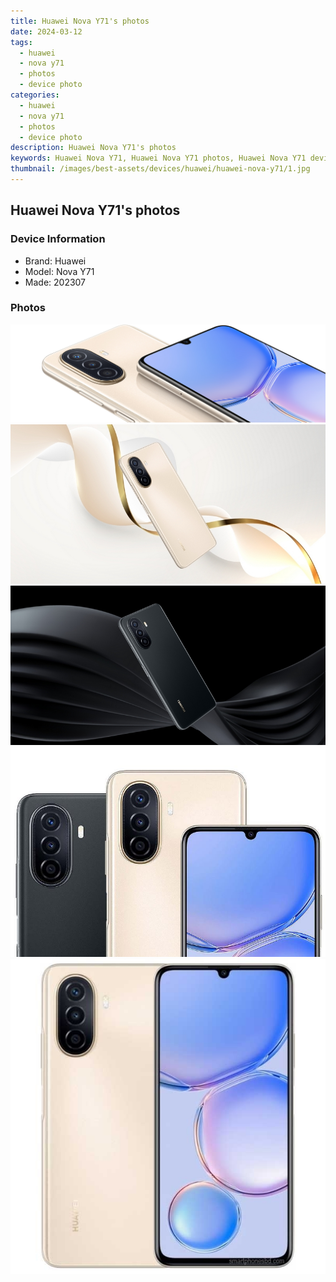 ```yaml
---
title: Huawei Nova Y71's photos
date: 2024-03-12
tags: 
  - huawei
  - nova y71
  - photos
  - device photo
categories: 
  - huawei
  - nova y71
  - photos
  - device photo
description: Huawei Nova Y71's photos
keywords: Huawei Nova Y71, Huawei Nova Y71 photos, Huawei Nova Y71 device photo
thumbnail: /images/best-assets/devices/huawei/huawei-nova-y71/1.jpg
---
```


## Huawei Nova Y71's photos

### Device Information

- Brand: Huawei
- Model: Nova Y71
- Made: 202307

### Photos

![/images/best-assets/devices/huawei/huawei-nova-y71/1.jpg](/images/best-assets/devices/huawei/huawei-nova-y71/1.jpg)
![/images/best-assets/devices/huawei/huawei-nova-y71/2.jpg](/images/best-assets/devices/huawei/huawei-nova-y71/2.jpg)
![/images/best-assets/devices/huawei/huawei-nova-y71/3.jpg](/images/best-assets/devices/huawei/huawei-nova-y71/3.jpg)
![/images/best-assets/devices/huawei/huawei-nova-y71/4.jpg](/images/best-assets/devices/huawei/huawei-nova-y71/4.jpg)
![/images/best-assets/devices/huawei/huawei-nova-y71/5.jpg](/images/best-assets/devices/huawei/huawei-nova-y71/5.jpg)
